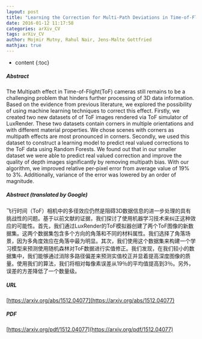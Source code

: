```yaml
---
layout: post
title: "Learning the Correction for Multi-Path Deviations in Time-of-Flight Cameras"
date: 2016-01-12 11:17:58
categories: arXiv_CV
tags: arXiv_CV
author: Mojmir Mutny, Rahul Nair, Jens-Malte Gottfried
mathjax: true
---
```


* content
{:toc}

##### Abstract
The Multipath effect in Time-of-Flight(ToF) cameras still remains to be a challenging problem that hinders further processing of 3D data information. Based on the evidence from previous literature, we explored the possibility of using machine learning techniques to correct this effect. Firstly, we created two new datasets of of ToF images rendered via ToF simulator of LuxRender. These two datasets contain corners in multiple orientations and with different material properties. We chose scenes with corners as multipath effects are most pronounced in corners. Secondly, we used this dataset to construct a learning model to predict real valued corrections to the ToF data using Random Forests. We found out that in our smaller dataset we were able to predict real valued correction and improve the quality of depth images significantly by removing multipath bias. With our algorithm, we improved relative per-pixel error from average value of 19% to 3%. Additionally, variance of the error was lowered by an order of magnitude.

##### Abstract (translated by Google)
飞行时间（ToF）相机中的多径效应仍然是阻碍3D数据信息的进一步处理的具有挑战性的问题。基于以前文献的证据，我们探讨了使用机器学习技术来纠正这种效应的可能性。首先，我们通过LuxRender的ToF模拟器创建了两个ToF图像的新数据集。这两个数据集包含多个方向的角落和不同的材料属性。我们选择了角落场景，因为多角度效应在角落中最为明显。其次，我们使用这个数据集来构建一个学习模型来预测使用随机森林对ToF数据进行实值修正。我们发现，在我们较小的数据集中，我们能够通过消除多路径偏差来预测实值校正并显着提高深度图像的质量。使用我们的算法，我们将相对每像素误差从19％的平均值提高到3％。另外，误差的方差降低了一个数量级。

##### URL
[https://arxiv.org/abs/1512.04077](https://arxiv.org/abs/1512.04077)

##### PDF
[https://arxiv.org/pdf/1512.04077](https://arxiv.org/pdf/1512.04077)

